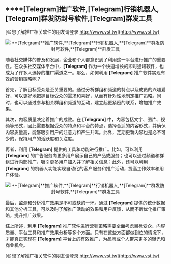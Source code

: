 ## ****[Telegram]**推广软件,**[Telegram]**行销机器人,**[Telegram]**群发防封号软件,**[Telegram]**群发工具**

[😍想了解推广相关软件的朋友请登录 http://www.vst.tw](http://www.vst.tw)

 <center><img src="https://vst.tw/MP4/tuiguang/png/6.png" alt="**[Telegram]**推广软件,**[Telegram]**行销机器人,**[Telegram]**群发防封号软件,**[Telegram]**群发工具"></center>

随着社交媒体的普及和发展，企业和个人都意识到了利用这一平台进行推广的重要性。在众多社交媒体平台中，**[Telegram]** 作为一个快速增长的即时通讯软件，也成为了许多人选择的推广渠道之一。那么，如何利用 **[Telegram]** 推广软件实现有效的营销策略呢？

首先，了解目标受众是至关重要的。通过分析群组和频道的特点以及成员的兴趣爱好，可以更好地把握目标受众的需求和喜好，从而有针对性地制定推广策略。同时，也可以通过参与相关群组和频道的互动，建立起更紧密的联系，增加推广效果。

其次，内容质量决定着推广的成败。在 **[Telegram]** 中，内容包括文字、图片、视频等形式，因此需要根据受众的特点和平台的特点，选择合适的内容形式，并确保内容质量高，能够吸引用户的注意力和产生共鸣。此外，定期更新内容也是必不可少的，保持用户的活跃度和关注度。

再者，利用 **[Telegram]** 提供的工具和功能进行推广。比如，可以利用 **[Telegram]** 的广告服务向更多用户展示自己的产品或服务；也可以通过频道和群组进行内部推广，吸引更多用户加入并了解相关信息；此外，还可以利用 **[Telegram]** 的机器人功能实现自动化的客户服务和推广活动，提高工作效率和用户体验。

 <center><img src="https://vst.tw/MP4/tuiguang/png/1.png" alt="**[Telegram]**推广软件,**[Telegram]**行销机器人,**[Telegram]**群发防封号软件,**[Telegram]**群发工具"></center>

最后，监测和分析推广效果是不可或缺的一环。通过 **[Telegram]** 提供的统计数据和其他分析工具，可以及时了解推广活动的效果和用户反馈，从而不断优化推广策略，提升推广效果。

综上所述，利用 **[Telegram]** 推广软件进行营销策略需要全面考虑目标受众、内容质量、平台工具和推广效果分析等多个方面。只有在这些方面都做到位的情况下，才能真正实现在 **[Telegram]** 平台上的有效推广，为品牌或个人带来更多的曝光和商业机会。

[😍想了解推广相关软件的朋友请登录 http://www.vst.tw](http://www.vst.tw)




